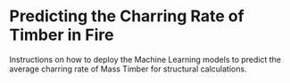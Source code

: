 # Predicting the Charring Rate of Timber in Fire 
Instructions on how to deploy the Machine Learning models to predict the average charring rate of Mass Timber for structural calculations. 
